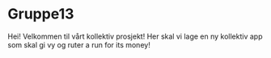 # Gruppe13

Hei! Velkommen til vårt kollektiv prosjekt!
Her skal vi lage en ny kollektiv app som skal gi vy og ruter a run for its money! 